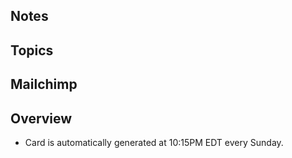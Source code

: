 
## Notes

## Topics

## Mailchimp

## Overview

- Card is automatically generated at 10:15PM EDT every Sunday.